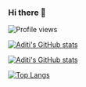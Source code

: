 ### Hi there 👋

<!--
**aditi1403/aditi1403** is a ✨ _special_ ✨ repository because its `README.md` (this file) appears on your GitHub profile.

Here are some ideas to get you started:

- 🔭 I’m currently working on ...
- 🌱 I’m currently learning ...
- 👯 I’m looking to collaborate on ...
- 🤔 I’m looking for help with ...
- 💬 Ask me about ...
- 📫 How to reach me: ...
- 😄 Pronouns: ...
- ⚡ Fun fact: ...
-->
![Profile views](https://komarev.com/ghpvc/?username=aditi1403&color=blueviolet)

[![Aditi's GitHub stats](https://github-readme-stats.vercel.app/api?username=aditi1403&show_icons=true&theme=tokyonight)](https://github.com/aditi1403/github-readme-stats)

[![Aditi's GitHub stats](https://github-readme-streak-stats.herokuapp.com/?user=aditi1403&theme=tokyonight)](https://github.com/aditi1403/github-readme-stats)

[![Top Langs](https://github-readme-stats.vercel.app/api/top-langs/?username=aditi1403&layout=compact&theme=tokyonight&langs_count=8)](https://github.com/aditi1403/github-readme-stats)

<!-- <img src="https://st4.depositphotos.com/4187959/25109/v/380/depositphotos_251091248-stock-illustration-new-delhi-skyline.jpg?forcejpeg=true"/> -->
